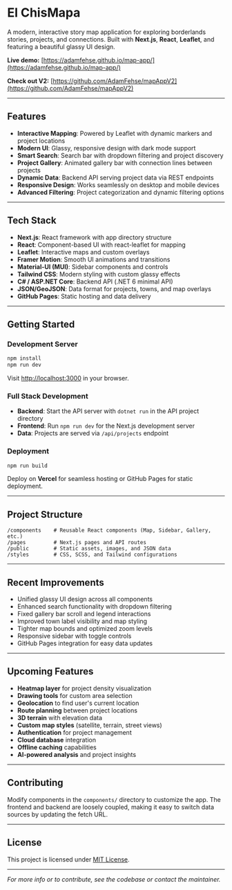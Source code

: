 # El ChisMapa

A modern, interactive story map application for exploring borderlands stories, projects, and connections. Built with **Next.js**, **React**, **Leaflet**, and featuring a beautiful glassy UI design.

**Live demo:** [https://adamfehse.github.io/map-app/](https://adamfehse.github.io/map-app/)

**Check out V2:** [https://github.com/AdamFehse/mapAppV2](https://github.com/AdamFehse/mapAppV2)

---

## Features

- **Interactive Mapping**: Powered by Leaflet with dynamic markers and project locations
- **Modern UI**: Glassy, responsive design with dark mode support
- **Smart Search**: Search bar with dropdown filtering and project discovery
- **Project Gallery**: Animated gallery bar with connection lines between projects
- **Dynamic Data**: Backend API serving project data via REST endpoints
- **Responsive Design**: Works seamlessly on desktop and mobile devices
- **Advanced Filtering**: Project categorization and dynamic filtering options

---

## Tech Stack

- **Next.js**: React framework with app directory structure
- **React**: Component-based UI with react-leaflet for mapping
- **Leaflet**: Interactive maps and custom overlays
- **Framer Motion**: Smooth UI animations and transitions
- **Material-UI (MUI)**: Sidebar components and controls
- **Tailwind CSS**: Modern styling with custom glassy effects
- **C# / ASP.NET Core**: Backend API (.NET 6 minimal API)
- **JSON/GeoJSON**: Data format for projects, towns, and map overlays
- **GitHub Pages**: Static hosting and data delivery

---

## Getting Started

### Development Server

```bash
npm install
npm run dev
```

Visit [http://localhost:3000](http://localhost:3000) in your browser.

### Full Stack Development

- **Backend**: Start the API server with `dotnet run` in the API project directory
- **Frontend**: Run `npm run dev` for the Next.js development server
- **Data**: Projects are served via `/api/projects` endpoint

### Deployment

```bash
npm run build
```

Deploy on **Vercel** for seamless hosting or GitHub Pages for static deployment.

---

## Project Structure

```
/components    # Reusable React components (Map, Sidebar, Gallery, etc.)
/pages         # Next.js pages and API routes
/public        # Static assets, images, and JSON data
/styles        # CSS, SCSS, and Tailwind configurations
```

---

## Recent Improvements

- Unified glassy UI design across all components
- Enhanced search functionality with dropdown filtering
- Fixed gallery bar scroll and legend interactions
- Improved town label visibility and map styling
- Tighter map bounds and optimized zoom levels
- Responsive sidebar with toggle controls
- GitHub Pages integration for easy data updates

---

## Upcoming Features

- **Heatmap layer** for project density visualization
- **Drawing tools** for custom area selection
- **Geolocation** to find user's current location
- **Route planning** between project locations
- **3D terrain** with elevation data
- **Custom map styles** (satellite, terrain, street views)
- **Authentication** for project management
- **Cloud database** integration
- **Offline caching** capabilities
- **AI-powered analysis** and project insights

---

## Contributing

Modify components in the `components/` directory to customize the app. The frontend and backend are loosely coupled, making it easy to switch data sources by updating the fetch URL.

---

## License

This project is licensed under [MIT License](https://opensource.org/license/mit).

---

*For more info or to contribute, see the codebase or contact the maintainer.*
